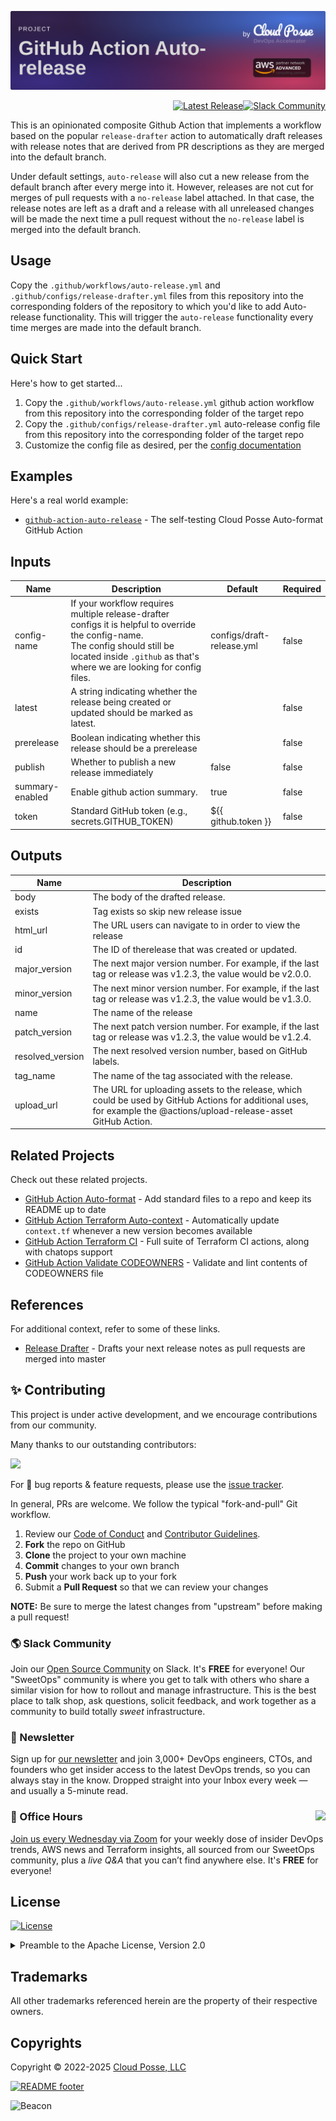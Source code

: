 

<!-- markdownlint-disable -->
<a href="https://cpco.io/homepage"><img src="https://github.com/cloudposse/github-action-auto-release/blob/main/.github/banner.png?raw=true" alt="Project Banner"/></a><br/>


<p align="right"><a href="https://github.com/cloudposse/github-action-auto-release/releases/latest"><img src="https://img.shields.io/github/release/cloudposse/github-action-auto-release.svg" alt="Latest Release"/></a><a href="https://slack.cloudposse.com"><img src="https://slack.cloudposse.com/badge.svg" alt="Slack Community"/></a>

</p>
<!-- markdownlint-restore -->

<!--




  ** DO NOT EDIT THIS FILE
  **
  ** This file was automatically generated by the `cloudposse/build-harness`.
  ** 1) Make all changes to `README.yaml`
  ** 2) Run `make init` (you only need to do this once)
  ** 3) Run`make readme` to rebuild this file.
  **
  ** (We maintain HUNDREDS of open source projects. This is how we maintain our sanity.)
  **





-->

This is an opinionated composite Github Action that implements a workflow based on the popular `release-drafter` action to automatically draft releases with release notes that are derived from PR descriptions as they are merged into the default branch.

Under default settings, `auto-release` will also cut a new release from the default branch after every merge into it. However, releases are not cut for merges of pull requests with a `no-release` label attached. In that case, the release notes are left as a draft and a release with all unreleased changes will be made the next time a pull request without the `no-release` label is merged into the default branch.







## Usage

Copy the `.github/workflows/auto-release.yml` and `.github/configs/release-drafter.yml` files from this repository into the corresponding folders of the repository to which you'd like to add Auto-release functionality.
This will trigger the `auto-release` functionality every time merges are made into the default branch.


## Quick Start

Here's how to get started...
1. Copy the `.github/workflows/auto-release.yml` github action workflow from this repository into the corresponding folder of the target repo
2. Copy the `.github/configs/release-drafter.yml` auto-release config file from this repository into the corresponding folder of the target repo
3. Customize the config file as desired, per the [config documentation](https://github.com/release-drafter/release-drafter#configuration)
## Examples

Here's a real world example:
- [`github-action-auto-release`](https://github.com/cloudposse/github-action-auto-release/.github/workflows/auto-release.yml) - The self-testing Cloud Posse Auto-format GitHub Action








<!-- markdownlint-disable -->

## Inputs

| Name | Description | Default | Required |
|------|-------------|---------|----------|
| config-name | If your workflow requires multiple release-drafter configs it is helpful to override the config-name.<br>The config should still be located inside `.github` as that's where we are looking for config files.<br> | configs/draft-release.yml | false |
| latest | A string indicating whether the release being created or updated should be marked as latest.<br> |  | false |
| prerelease | Boolean indicating whether this release should be a prerelease |  | false |
| publish | Whether to publish a new release immediately | false | false |
| summary-enabled | Enable github action summary. | true | false |
| token | Standard GitHub token (e.g., secrets.GITHUB\_TOKEN) | ${{ github.token }} | false |


## Outputs

| Name | Description |
|------|-------------|
| body | The body of the drafted release. |
| exists | Tag exists so skip new release issue |
| html\_url | The URL users can navigate to in order to view the release |
| id | The ID of therelease that was created or updated. |
| major\_version | The next major version number. For example, if the last tag or release was v1.2.3, the value would be v2.0.0. |
| minor\_version | The next minor version number. For example, if the last tag or release was v1.2.3, the value would be v1.3.0. |
| name | The name of the release |
| patch\_version | The next patch version number. For example, if the last tag or release was v1.2.3, the value would be v1.2.4. |
| resolved\_version | The next resolved version number, based on GitHub labels. |
| tag\_name | The name of the tag associated with the release. |
| upload\_url | The URL for uploading assets to the release, which could be used by GitHub Actions for additional uses, for example the @actions/upload-release-asset GitHub Action. |
<!-- markdownlint-restore -->


## Related Projects

Check out these related projects.

- [GitHub Action Auto-format](https://github.com/cloudposse/github-action-auto-format) - Add standard files to a repo and keep its README up to date
- [GitHub Action Terraform Auto-context](https://github.com/cloudposse/github-action-terraform-auto-context) - Automatically update `context.tf` whenever a new version becomes available
- [GitHub Action Terraform CI](https://github.com/cloudposse/github-action-terraform-ci) - Full suite of Terraform CI actions, along with chatops support
- [GitHub Action Validate CODEOWNERS](https://github.com/cloudposse/github-action-validate-codeowners) - Validate and lint contents of CODEOWNERS file


## References

For additional context, refer to some of these links.

- [Release Drafter](https://github.com/release-drafter/release-drafter) - Drafts your next release notes as pull requests are merged into master




## ✨ Contributing

This project is under active development, and we encourage contributions from our community.



Many thanks to our outstanding contributors:

<a href="https://github.com/cloudposse/github-action-auto-release/graphs/contributors">
  <img src="https://contrib.rocks/image?repo=cloudposse/github-action-auto-release&max=24" />
</a>

For 🐛 bug reports & feature requests, please use the [issue tracker](https://github.com/cloudposse/github-action-auto-release/issues).

In general, PRs are welcome. We follow the typical "fork-and-pull" Git workflow.
 1. Review our [Code of Conduct](https://github.com/cloudposse/github-action-auto-release/?tab=coc-ov-file#code-of-conduct) and [Contributor Guidelines](https://github.com/cloudposse/.github/blob/main/CONTRIBUTING.md).
 2. **Fork** the repo on GitHub
 3. **Clone** the project to your own machine
 4. **Commit** changes to your own branch
 5. **Push** your work back up to your fork
 6. Submit a **Pull Request** so that we can review your changes

**NOTE:** Be sure to merge the latest changes from "upstream" before making a pull request!

### 🌎 Slack Community

Join our [Open Source Community](https://cpco.io/slack?utm_source=github&utm_medium=readme&utm_campaign=cloudposse/github-action-auto-release&utm_content=slack) on Slack. It's **FREE** for everyone! Our "SweetOps" community is where you get to talk with others who share a similar vision for how to rollout and manage infrastructure. This is the best place to talk shop, ask questions, solicit feedback, and work together as a community to build totally *sweet* infrastructure.

### 📰 Newsletter

Sign up for [our newsletter](https://cpco.io/newsletter?utm_source=github&utm_medium=readme&utm_campaign=cloudposse/github-action-auto-release&utm_content=newsletter) and join 3,000+ DevOps engineers, CTOs, and founders who get insider access to the latest DevOps trends, so you can always stay in the know.
Dropped straight into your Inbox every week — and usually a 5-minute read.

### 📆 Office Hours <a href="https://cloudposse.com/office-hours?utm_source=github&utm_medium=readme&utm_campaign=cloudposse/github-action-auto-release&utm_content=office_hours"><img src="https://img.cloudposse.com/fit-in/200x200/https://cloudposse.com/wp-content/uploads/2019/08/Powered-by-Zoom.png" align="right" /></a>

[Join us every Wednesday via Zoom](https://cloudposse.com/office-hours?utm_source=github&utm_medium=readme&utm_campaign=cloudposse/github-action-auto-release&utm_content=office_hours) for your weekly dose of insider DevOps trends, AWS news and Terraform insights, all sourced from our SweetOps community, plus a _live Q&A_ that you can’t find anywhere else.
It's **FREE** for everyone!
## License

<a href="https://opensource.org/licenses/Apache-2.0"><img src="https://img.shields.io/badge/License-Apache%202.0-blue.svg?style=for-the-badge" alt="License"></a>

<details>
<summary>Preamble to the Apache License, Version 2.0</summary>
<br/>
<br/>



```text
Licensed to the Apache Software Foundation (ASF) under one
or more contributor license agreements.  See the NOTICE file
distributed with this work for additional information
regarding copyright ownership.  The ASF licenses this file
to you under the Apache License, Version 2.0 (the
"License"); you may not use this file except in compliance
with the License.  You may obtain a copy of the License at

  https://www.apache.org/licenses/LICENSE-2.0

Unless required by applicable law or agreed to in writing,
software distributed under the License is distributed on an
"AS IS" BASIS, WITHOUT WARRANTIES OR CONDITIONS OF ANY
KIND, either express or implied.  See the License for the
specific language governing permissions and limitations
under the License.
```
</details>

## Trademarks

All other trademarks referenced herein are the property of their respective owners.


## Copyrights

Copyright © 2022-2025 [Cloud Posse, LLC](https://cloudposse.com)



<a href="https://cloudposse.com/readme/footer/link?utm_source=github&utm_medium=readme&utm_campaign=cloudposse/github-action-auto-release&utm_content=readme_footer_link"><img alt="README footer" src="https://cloudposse.com/readme/footer/img"/></a>

<img alt="Beacon" width="0" src="https://ga-beacon.cloudposse.com/UA-76589703-4/cloudposse/github-action-auto-release?pixel&cs=github&cm=readme&an=github-action-auto-release"/>

